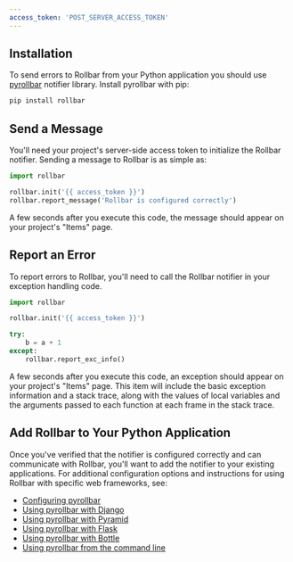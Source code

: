 ```yaml
---
access_token: 'POST_SERVER_ACCESS_TOKEN'
---
```

## Installation

To send errors to Rollbar from your Python application you should use 
[pyrollbar](http://github.com/rollbar/pyrollbar) notifier library. Install pyrollbar with pip:

```python
pip install rollbar
```

## Send a Message

You'll need your project's server-side access token to initialize the Rollbar notifier. Sending
a message to Rollbar is as simple as:

```python
import rollbar

rollbar.init('{{ access_token }}')
rollbar.report_message('Rollbar is configured correctly')
```

A few seconds after you execute this code, the message should appear on your project's "Items" page.

## Report an Error

To report errors to Rollbar, you'll need to call the Rollbar notifier in your exception handling code.

```python
import rollbar

rollbar.init('{{ access_token }}')

try:
    b = a + 1
except:
    rollbar.report_exc_info()

```
A few seconds after you execute this code, an exception should appear on your project's "Items" page.
This item will include the basic exception information and a stack trace, along with the values of
local variables and the arguments passed to each function at each frame in the stack trace.
## Add Rollbar to Your Python Application

Once you've verified that the notifier is configured correctly and can communicate with Rollbar, you'll
want to add the notifier to your existing applications. For additional configuration options and 
instructions for using Rollbar with specific web frameworks, see:

- [Configuring pyrollbar](https://github.com/rollbar/pyrollbar#configuration)
- [Using pyrollbar with Django](https://github.com/rollbar/pyrollbar#django)
- [Using pyrollbar with Pyramid](https://github.com/rollbar/pyrollbar#pyramid)
- [Using pyrollbar with Flask](https://github.com/rollbar/rollbar-flask-example)
- [Using pyrollbar with Bottle](https://github.com/rollbar/pyrollbar#bottle)
- [Using pyrollbar from the command line](https://github.com/rollbar/pyrollbar#command-line-usage)
